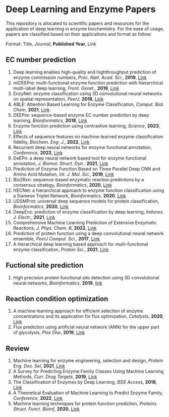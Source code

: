 # Deep Learning and Enzyme Papers
This repository is allocated to scientific papers and resources for the application of deep learning in enzyme biochemistry. For the ease of usage, papers are classified based on their applications and format as follow:

Format: Title, *Journal*, **Published Year**, Link

## EC number prediction

1. Deep learning enables high-quality and highthroughput prediction of enzyme commission numbers, *Proc. Natl. Acad. Sci.*, **2019**, [Link](https://www.pnas.org/doi/abs/10.1073/pnas.1821905116)
2. mlDEEPre: multi-functional enzyme function prediction with hierarchical multi-label deep learning, *Front. Genet.*, **2019**, [Link](https://www.frontiersin.org/articles/10.3389/fgene.2018.00714/full)
3. EnzyNet: enzyme classification using 3D convolutional neural networks on spatial representation, *PeerJ*, **2018**, [Link](https://peerj.com/articles/4750/)
4. ABLE: Attention Based Learning for Enzyme Classification, *Comput. Biol. Chem*, **2021**, [Link](https://www.sciencedirect.com/science/article/abs/pii/S1476927121001250)
5. DEEPre: sequence-based enzyme EC number prediction by deep learning, *Bioinformatics*, **2018**, [Link](https://academic.oup.com/bioinformatics/article/34/5/760/4562505)
6. Enzyme function prediction using contrastive learning, *Science*, **2023**, [Link](https://www.science.org/doi/abs/10.1126/science.adf2465)
7. Effects of sequence features on machine-learned enzyme classification fidelity, *Biochem. Eng. J.*, **2022**, [Link](https://www.sciencedirect.com/science/article/abs/pii/S1369703X22002819)
8. Recurrent deep neural networks for enzyme functional annotation, *Conference*, **2022**, [Link](https://link.springer.com/chapter/10.1007/978-3-030-86258-9_7)
9. DeEPn: a deep neural network based tool for enzyme functional annotation, *J. Biomol. Struct. Dyn.*. **2021**, [Link](https://www.tandfonline.com/doi/abs/10.1080/07391102.2020.1754292)
10. Prediction of Enzyme Function Based on Three Parallel Deep CNN and Amino Acid Mutation, *Int. J. Mol. Sci.*, **2019**, [Link](https://www.mdpi.com/477766)
11. Bio2Rxn: sequence-based enzymatic reaction predictions by a consensus strategy, *Bioinformatics*, **2020**, [Link](https://academic.oup.com/bioinformatics/article-abstract/36/11/3600/5766113)
12. HECNet: a hierarchical approach to enzyme function classification using a Siamese Triplet Network, *Bioinformatics*, **2020**, [Link](https://academic.oup.com/bioinformatics/article-abstract/36/17/4583/5843785)
13. UDSMProt: universal deep sequence models for protein classification, *Bioinformatics*, **2020**, [Link](https://academic.oup.com/bioinformatics/article-abstract/36/8/2401/5698270)
14. DeepEnz: prediction of enzyme classification by deep learning, *Indones. J. Electr.*, **2021**, [Link](https://ijeecs.iaescore.com/index.php/IJEECS/article/view/24886)
15. Comprehensive Machine Learning Prediction of Extensive Enzymatic Reactions, *J. Phys. Chem. B*, **2022**, [Link](https://pubs.acs.org/doi/abs/10.1021/acs.jpcb.2c03287)
16. Prediction of protein function using a deep convolutional neural network ensemble, *PeerJ Comput. Sci.*, **2017**, [Link](https://peerj.com/articles/cs-124/)
17. A hierarchical deep learning based approach for multi-functional enzyme classification, *Protein Sci.*, **2021**, [Link](https://onlinelibrary.wiley.com/doi/abs/10.1002/pro.4146)


## Fuctional site prediction

1. High precision protein functional site detection using 3D convolutional neural networks, *Bioinformatics*, **2019**, [link](https://academic.oup.com/bioinformatics/article-abstract/35/9/1503/5104336)

## Reaction condition optimization

1. A machine learning approach for efficient selection of enzyme concentrations and its application for flux optimization, *Catalysts*, **2020**, [Link](https://www.mdpi.com/2073-4344/10/3/291)
2. Flux prediction using artificial neural network (ANN) for the upper part of glycolysis, *Plos One*, **2019**, [Link](https://journals.plos.org/plosone/article?id=10.1371/journal.pone.0216178)

## Review

1. Machine learning for enzyme engineering, selection and design, *Protein Eng. Des. Sel*, **2021**, [Link](https://academic.oup.com/peds/article-abstract/doi/10.1093/protein/gzab019/6326465)
2. A Survey for Predicting Enzyme Family Classes Using Machine Learning Methods, *Curr. Drug Targets*, **2019**, [Link](https://www.ingentaconnect.com/content/ben/cdt/2019/00000020/00000005/art00007)
3. The Classification of Enzymes by Deep Learning, *IEEE Access*, **2018**, [Link](https://ieeexplore.ieee.org/abstract/document/9086514)
4. A Theoretical Evaluation of Machine Learning to Predict Enzyme Family, *Conference*, **2022**, [Link](https://ieeexplore.ieee.org/abstract/document/9752250/)
5. Machine learning techniques for protein function prediction, *Proteins Struct. Funct. Bioinf*, **2020**, [Link](https://onlinelibrary.wiley.com/doi/abs/10.1002/prot.25832)


